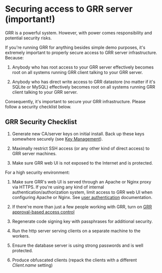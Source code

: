 # Securing access to GRR server (important!)

GRR is a powerful system. However, with power comes responsibility and potential security risks.

If you're running GRR for anything besides simple demo purposes, it's extremely important to properly secure access to GRR server infrastructure. Because:

1. Anybody who has root access to your GRR server effectively becomes root on all systems running GRR client talking to your GRR server.

1. Anybody who has direct write access to GRR datastore (no matter if it's SQLite or MySQL) effectively becomes root on all systems running GRR client talking to your GRR server.

Consequently, it's important to secure your GRR infrastructure. Please follow a security checklist below.

## GRR Security Checklist

1. Generate new CA/server keys on initial install. Back up these keys somewhere securely (see [Key Management](../maintaining-and-tuning/key-management/which-keys-and-how.md)).

1. Maximally restrict SSH access (or any other kind of direct access) to GRR server machines.

1. Make sure GRR web UI is not exposed to the Internet and is protected.

For a high security environment:

1. Make sure GRR's web UI is served through an Apache or Nginx proxy via HTTPS. If you're using any kind of internal authentication/authorization system, limit access to GRR web UI when configuring Apache or Nginx. See [user authentication](../maintaining-and-tuning/user-management/authentication.md) documentation.

1. If there're more than just a few people working with GRR, turn on [GRR approval-based access control](../maintaining-and-tuning/approval-based-workflow.md)

1. Regenerate code signing key with passphrases for additional security.

1. Run the http server serving clients on a separate machine to the workers.

1. Ensure the database server is using strong passwords and is well protected.

1. Produce obfuscated clients (repack the clients with a different *Client.name* setting)
